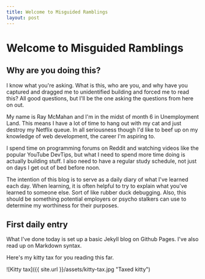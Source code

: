 ```yaml
---
title: Welcome to Misguided Ramblings
layout: post
---
```


# Welcome to Misguided Ramblings #

## Why are you doing this? ##

I know what you're asking. What is this, who are you, and why have you captured and dragged me to unidentified building and forced me to read this? All good questions, but I'll be the one asking the questions from here on out.

My name is Ray McMahan and I'm in the midst of month 6 in Unemployment Land. This means I have a lot of time to hang out with my cat and just destroy my Netflix queue. In all seriousness though I'd like to beef up on my knowledge of web development, the career I'm aspiring to.

I spend time on programming forums on Reddit and watching videos like the popular YouTube DevTips, but what I need to spend more time doing is actually building stuff. I also need to have a regular study schedule, not just on days I get out of bed before noon.

The intention of this blog is to serve as a daily diary of what I've learned each day. When learning, it is often helpful to try to explain what you've learned to someone else. Sort of like rubber duck debugging. Also, this should be something potential employers or psycho stalkers can use to determine my worthiness for their purposes.

## First daily entry ##

What I've done today is set up a basic Jekyll blog on Github Pages. I've also read up on Markdown syntax.

Here's my kitty tax for you reading this far.

![Kitty tax]({{ site.url }}/assets/kitty-tax.jpg "Taxed kitty")